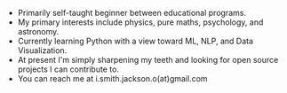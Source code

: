- Primarily self-taught beginner between educational programs. 
- My primary interests include physics, pure maths, psychology, and astronomy. 
- Currently learning Python with a view toward ML, NLP, and Data Visualization.
- At present I'm simply sharpening my teeth and looking for open source projects I can contribute to.
- You can reach me at i.smith.jackson.o(at)gmail.com

